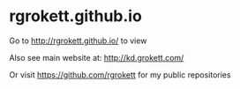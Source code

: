 # rgrokett.github.io


Go to http://rgrokett.github.io/ to view 

Also see main website at: http://kd.grokett.com/

Or visit https://github.com/rgrokett for my public repositories

